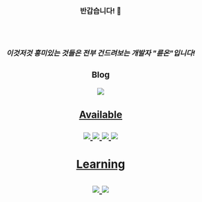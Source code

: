 <h3 align="center"><b> 반갑습니다! 👋<b><h3>
</br>
<h5 align="center">
이것저것 흥미있는 것들은 전부 건드려보는 개발자 "륜온"입니다!

<h3 align="center"><b> Blog <b>
<p align="center">
  <a href="https://lyunonblog.me"><img src="https://img.shields.io/badge/ghost-000?style=for-the-badge&logo=ghost&logoColor=%23F7DF1E">
<h3 align="center"><b> Available <b>
<p align="center">
<img src="https://img.shields.io/badge/adobe%20photoshop-%2331A8FF.svg?style=for-the-badge&logo=adobe%20photoshop&logoColor=white"> <img src="https://img.shields.io/badge/Adobe%20Premiere%20Pro-9999FF.svg?style=for-the-badge&logo=Adobe%20Premiere%20Pro&logoColor=white"> <img src="https://img.shields.io/badge/c++-%2300599C.svg?style=for-the-badge&logo=c%2B%2B&logoColor=white">   <a href="https://www.vultr.com/?ref=9073469-8H"><img src="https://img.shields.io/badge/Vultr-007BFC.svg?style=for-the-badge&logo=vultr">
  
<h3 align="center"><b> Learning <b>
  <p align="center">
    <img src="https://img.shields.io/badge/kotlin-%237F52FF.svg?style=for-the-badge&logo=kotlin&logoColor=white">
    <img src="https://img.shields.io/badge/java-%23ED8B00.svg?style=for-the-badge&logo=openjdk&logoColor=white">

<!--
**Lyunon/Lyunon** is a ✨ _special_ ✨ repository because its `README.md` (this file) appears on your GitHub profile.

Here are some ideas to get you started:

- 🔭 I’m currently working on ...
- 🌱 I’m currently learning ...
- 👯 I’m looking to collaborate on ...
- 🤔 I’m looking for help with ...
- 💬 Ask me about ...
- 📫 How to reach me: ...
- 😄 Pronouns: ...
- ⚡ Fun fact: ...
-->
